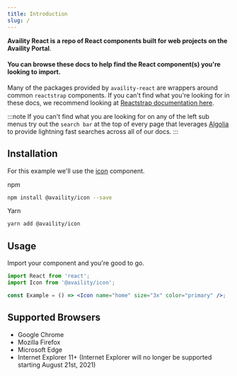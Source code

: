 ```yaml
---
title: Introduction
slug: /
---
```


**Availity React is a repo of React components built for web projects on the Availity Portal**.

#### You can browse these docs to help find the React component(s) you're looking to import.

Many of the packages provided by `availity-react` are wrappers around common `reactstrap` components. If you can't find what you're looking for in these docs, we recommend looking at [Reactstrap documentation here](https://reactstrap.github.io).

:::note
If you can't find what you are looking for on any of the left sub menus try out the `search bar` at the top of every page that leverages [Algolia](https://www.algolia.com/) to provide lightning fast searches across all of our docs.
:::

## Installation

For this example we'll use the [icon](/components/icon) component.

npm

```bash
npm install @availity/icon --save
```

Yarn

```bash
yarn add @availity/icon
```

## Usage

Import your component and you're good to go.

```jsx
import React from 'react';
import Icon from '@availity/icon';

const Example = () => <Icon name="home" size="3x" color="primary" />;
```

## Supported Browsers

- Google Chrome
- Mozilla Firefox
- Microsoft Edge
- Internet Explorer 11+ (Internet Explorer will no longer be supported starting August 21st, 2021)
